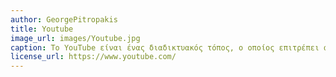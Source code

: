 ```yaml
---
author: GeorgePitropakis
title: Youtube
image_url: images/Youtube.jpg
caption: To YouTube είναι ένας διαδικτυακός τόπος, ο οποίος επιτρέπει αποθήκευση, αναζήτηση και αναπαραγωγή ψηφιακών ταινιών. Δημιουργήθηκε το Φεβρουάριο του 2005 και το Νοέμβριο του 2006 ονομάστηκε από το περιοδικό Time "Invention of the Year 2006".
license_url: https://www.youtube.com/
---
```

